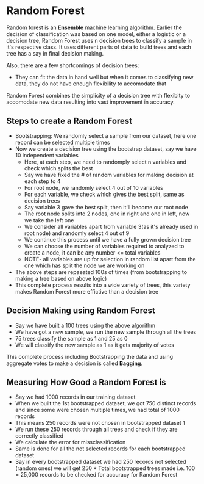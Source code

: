# Random Forest
Random forest is an **Ensemble** machine learning algorithm. Earlier the decision of classification was based on one model, either a logistic or a decision tree, Random Forest uses n decision trees to classify a sample in it's respective class. It uses different parts of data to build trees and each tree has a say in final decision making.

Also, there are a few shortcomings of decision trees:
* They can fit the data in hand well but when it comes to classifying new data, they do not have enough flexibility to accomodate that

Random Forest combines the simplicity of a decision tree with flexibity to accomodate new data resulting into vast improvement in accuracy.

## Steps to create a Random Forest

* Bootstrapping: We randomly select a sample from our dataset, here one record can be selected multiple times
* Now we create a decision tree using the bootstrap dataset, say we have 10 independent variables
  * Here, at each step, we need to randomply select n variables and check which splits the best
  * Say we have fixed the # of random variables for making decision at each step to 4
  * For root node, we randomly select 4 out of 10 variables
  * For each variable, we check which gives the best split, same as decision trees
  * Say variable 3 gave the best split, then it'll become our root node
  * The root node splits into 2 nodes, one in right and one in left, now we take the left one
  * We consider all variables apart from variable 3(as it's already used in root node) and randomly select 4 out of 9
  * We continue this process until we have a fully grown decision tree
  * We can choose the number of variables required to analyzed to create a node, it can be any number <= total variables
  * NOTE- all variables are up for selection in random list apart from the one which has split the node we are working on
* The above steps are repaeated 100s of times (from bootstrapping to making a tree based on above logic)
* This complete process results into a wide variety of trees, this variety makes Random Forest more effictive than a decision tree

## Decision Making using Random Forest

* Say we have built a 100 trees using the above algorithm
* We have got a new sample, we run the new sample through all the trees
* 75 trees classify the sample as 1 and 25 as 0
* We will classify the new sample as 1 as it gets majority of votes

This complete process including Bootstrapping the data and using aggregate votes to make a decision is called **Bagging**.

## Measuring How Good a Random Forest is

* Say we had 1000 records in our training dataset
* When we built the 1st bootstrapped dataset, we got 750 distinct records and since some were chosen multiple times, we had total of 1000 records
* This means 250 records were not chosen in bootstrapped dataset 1
* We run these 250 records through all trees and check if they are correctly classified
* We calculate the error for missclassification
* Same is done for all the not selected records for each bootstrapped dataset
* Say in every bootstrapped dataset we had 250 records not selected (random ones) we will get 250 * Total bootstrapped trees made i.e. 100 = 25,000 records to be checked for accuracy for Random Forest
